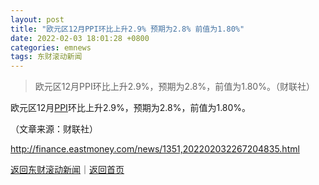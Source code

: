```yaml
---
layout: post
title: "欧元区12月PPI环比上升2.9% 预期为2.8% 前值为1.80%"
date: 2022-02-03 18:01:28 +0800
categories: emnews
tags: 东财滚动新闻
---
```

> 欧元区12月PPI环比上升2.9%，预期为2.8%，前值为1.80%。（财联社）

<p>欧元区12月<span id="Info.338"><a href="http://data.eastmoney.com/cjsj/ppi.html" class="infokey">PPI</a></span>环比上升2.9%，预期为2.8%，前值为1.80%。</p><p class="em_media">（文章来源：财联社）</p>

<http://finance.eastmoney.com/news/1351,202202032267204835.html>

[返回东财滚动新闻](//finews.withounder.com/emnews/)｜[返回首页](//finews.withounder.com/)
